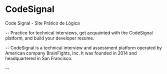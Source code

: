 # CodeSignal
Code Signal - Site Prático de Lógica 

-- Practice for technical interviews, get acquainted with the CodeSignal platform, and build your developer resume.

-- CodeSignal is a technical interview and assessment platform operated by American company BrainFights, Inc. It was founded in 2014 and headquartered in San Francisco.

-- 
